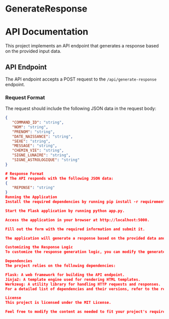 # GenerateResponse

# API Documentation

This project implements an API endpoint that generates a response based on the provided input data.

## API Endpoint

The API endpoint accepts a POST request to the `/api/generate-response` endpoint.

### Request Format

The request should include the following JSON data in the request body:

```json
{
   "COMMAND_ID": "string",
   "NOM": "string",
   "PRENOM": "string",
   "DATE_NAISSANCE": "string",
   "SEXE": "string",
   "MESSAGE": "string",
   "CHEMIN_VIE": "string",
   "SIGNE_LUNAIRE": "string",
   "SIGNE_ASTROLOGIQUE": "string"
}

# Response Format
# The API responds with the following JSON data:
{
   "REPONSE": "string"
}
Running the Application
Install the required dependencies by running pip install -r requirements.txt.

Start the Flask application by running python app.py.

Access the application in your browser at http://localhost:5000.

Fill out the form with the required information and submit it.

The application will generate a response based on the provided data and display it.

Customizing the Response Logic
To customize the response generation logic, you can modify the generate_response function in the Flask app code (app.py). Update the logic inside the function to generate a custom response based on the input data.

Dependencies
The project relies on the following dependencies:

Flask: A web framework for building the API endpoint.
Jinja2: A template engine used for rendering HTML templates.
Werkzeug: A utility library for handling HTTP requests and responses.
For a detailed list of dependencies and their versions, refer to the requirements.txt file.

License
This project is licensed under the MIT License.

Feel free to modify the content as needed to fit your project's requirements.
